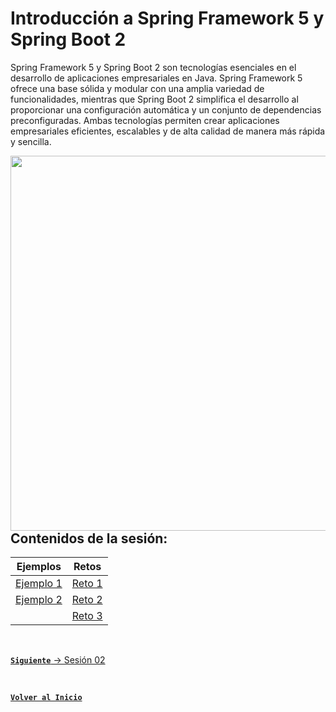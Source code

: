 # Introducción a Spring Framework 5 y Spring Boot 2

Spring Framework 5 y Spring Boot 2 son tecnologías esenciales en el desarrollo de aplicaciones empresariales en Java. 
Spring Framework 5 ofrece una base sólida y modular con una amplia variedad de funcionalidades, mientras que Spring Boot 2 
simplifica el desarrollo al proporcionar una configuración automática y un conjunto de dependencias preconfiguradas. 
Ambas tecnologías permiten crear aplicaciones empresariales eficientes, escalables y de alta calidad de manera más rápida y sencilla.

<img align="right" src="https://miro.medium.com/v2/resize:fit:720/format:webp/1*aqcdPeSh2ZsFz9T_bZm0SQ.jpeg" width="600"/>

## Contenidos de la sesión:

| **Ejemplos**                          | **Retos**                    |
|---------------------------------------|------------------------------|
| [Ejemplo 1](./work/Ejemplos/Ejemplo1) | [Reto 1](./work/Retos/Reto1) |
| [Ejemplo 2](./work/Ejemplos/Ejemplo2) | [Reto 2](./work/Retos/Reto2) |
|                                       | [Reto 3](./work/Retos/Reto3) |
<br>

[**`Siguiente`** -> Sesión 02](../Sesion2)

<br>

[**`Volver al Inicio`**](../../../)
